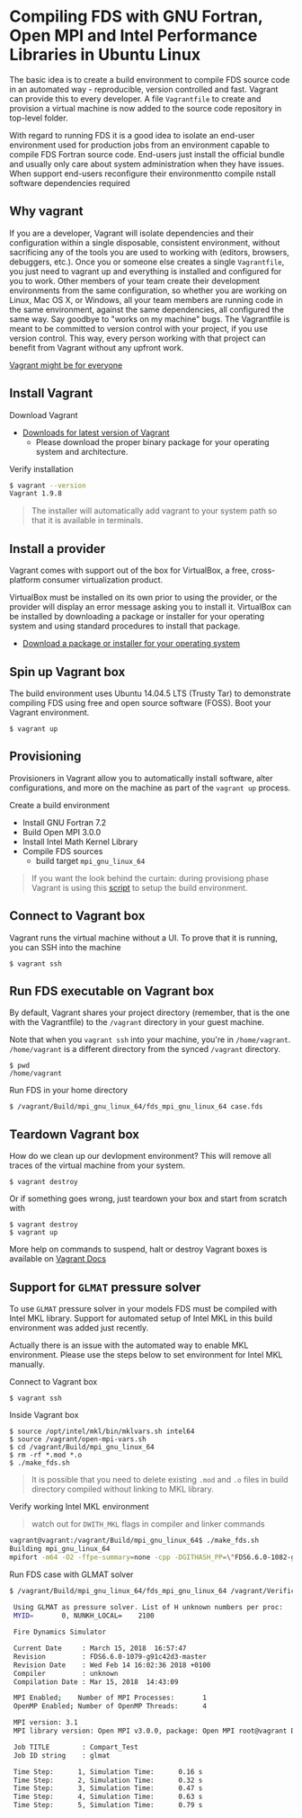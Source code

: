 # Compiling FDS with GNU Fortran, Open MPI and Intel Performance Libraries in Ubuntu Linux

The basic idea is to create a build environment to compile FDS source code in an automated way - reproducible, version controlled and fast.
Vagrant can provide this to every developer. A file `Vagrantfile` to create and provision a virtual machine is now added to the source code repository in top-level folder.

With regard to running FDS it is a good idea to isolate an end-user environment used for production jobs from an environment capable to compile FDS Fortran source code. End-users just install the official bundle and usually only care about system administration when they have issues. When support end-users reconfigure their environmentto compile nstall software dependencies required


## Why vagrant

If you are a developer, Vagrant will isolate dependencies and their configuration within a single disposable, consistent environment, without sacrificing any of the tools you are used to working with (editors, browsers, debuggers, etc.). Once you or someone else creates a single `Vagrantfile`, you just need to vagrant up and everything is installed and configured for you to work. Other members of your team create their development environments from the same configuration, so whether you are working on Linux, Mac OS X, or Windows, all your team members are running code in the same environment, against the same dependencies, all configured the same way. Say goodbye to "works on my machine" bugs.
The Vagrantfile is meant to be committed to version control with your project, if you use version control. This way, every person working with that project can benefit from Vagrant without any upfront work.

[Vagrant might be for everyone](https://www.vagrantup.com/intro/index.html#for-everyone)

## Install Vagrant 

Download Vagrant
- [Downloads for latest version of Vagrant](https://www.vagrantup.com/downloads.html)
    - Please download the proper binary package for your operating system and architecture. 

Verify installation

```bash
$ vagrant --version
Vagrant 1.9.8
```

>The installer will automatically add vagrant to your system path so that it is available in terminals.

## Install a provider

Vagrant comes with support out of the box for VirtualBox, a free, cross-platform consumer virtualization product.

VirtualBox must be installed on its own prior to using the provider, or the provider will display an error message asking you to install it. VirtualBox can be installed by downloading a package or installer for your operating system and using standard procedures to install that package.

- [Download a package or installer for your operating system](https://www.virtualbox.org/wiki/Downloads)

## Spin up Vagrant box 

The build environment uses Ubuntu 14.04.5 LTS (Trusty Tar) to demonstrate compiling FDS using free and open source software (FOSS). Boot your Vagrant environment. 

    $ vagrant up

## Provisioning

Provisioners in Vagrant allow you to automatically install software, alter configurations, and more on the machine as part of the `vagrant up` process.

Create a build environment
- Install GNU Fortran 7.2
- Build Open MPI 3.0.0
- Install Intel Math Kernel Library
- Compile FDS sources
  - build target `mpi_gnu_linux_64`
  
> If you want the look behind the curtain: during provisiong phase Vagrant is using this [script](provision.sh) to setup the build environment.

## Connect to Vagrant box

 Vagrant runs the virtual machine without a UI. To prove that it is running, you can SSH into the machine

    $ vagrant ssh

## Run FDS executable on Vagrant box

By default, Vagrant shares your project directory (remember, that is the one with the Vagrantfile) to the `/vagrant` directory in your guest machine.

Note that when you `vagrant ssh` into your machine, you're in `/home/vagrant`. `/home/vagrant` is a different directory from the synced `/vagrant` directory.
    
    $ pwd
    /home/vagrant

Run FDS in your home directory

    $ /vagrant/Build/mpi_gnu_linux_64/fds_mpi_gnu_linux_64 case.fds 


## Teardown Vagrant box

How do we clean up our devlopment environment? This will remove all traces of the virtual machine from your system.

    $ vagrant destroy

Or if something goes wrong, just teardown your box and start from scratch with

    $ vagrant destroy
    $ vagrant up

More help on commands to suspend, halt or destroy Vagrant boxes is available on [Vagrant Docs](https://vagrantup.com/intro/getting-started/teardown.html)     

## Support for `GLMAT` pressure solver

To use `GLMAT` pressure solver in your models FDS must be compiled with Intel MKL library. Support for automated setup of Intel MKL in this build environment was added just recently.

Actually there is an issue with the automated way to enable MKL environment. Please use the steps below to set environment for Intel MKL manually.

Connect to Vagrant box

    $ vagrant ssh

Inside Vagrant box

    $ source /opt/intel/mkl/bin/mklvars.sh intel64
    $ source /vagrant/open-mpi-vars.sh
    $ cd /vagrant/Build/mpi_gnu_linux_64
    $ rm -rf *.mod *.o
    $ ./make_fds.sh

>It is possible that you need to delete existing `.mod` and `.o` files in build directory compiled without linking to MKL library.

Verify working Intel MKL environment

> watch out for `DWITH_MKL` flags in compiler and linker commands

```bash
vagrant@vagrant:/vagrant/Build/mpi_gnu_linux_64$ ./make_fds.sh 
Building mpi_gnu_linux_64
mpifort -m64 -O2 -ffpe-summary=none -cpp -DGITHASH_PP=\"FDS6.6.0-1082-gc728915-master\" -DGITDATE_PP=\""Thu Mar 15 16:33:47 2018 +0100\"" -DBUILDDATE_PP=\""Mar 15, 2018  16:56:09\"" -DCOMPVER_PP=\"unknown\" -DWITH_MKL -I/opt/intel/compilers_and_libraries_2017.5.239/linux/mkl/include -fopenmp -o fds_mpi_gnu_linux_64 prec.o cons.o devc.o data.o type.o mesh.o func.o smvv.o irad.o turb.o soot.o ieva.o pois.o scrc.o radi.o evac.o gsmv.o geom.o part.o vege.o ctrl.o samr.o dump.o hvac.o mass.o read.o wall.o fire.o divg.o velo.o pres.o init.o main.o -Wl,--start-group /opt/intel/compilers_and_libraries_2017.5.239/linux/mkl/lib/intel64/libmkl_gf_lp64.a /opt/intel/compilers_and_libraries_2017.5.239/linux/mkl/lib/intel64/libmkl_gnu_thread.a /opt/intel/compilers_and_libraries_2017.5.239/linux/mkl/lib/intel64/libmkl_core.a /opt/intel/compilers_and_libraries_2017.5.239/linux/mkl/lib/intel64/libmkl_blacs_openmpi_lp64.a -Wl,--end-group -lgomp -lpthread -lm -ldl

``` 




Run FDS case with GLMAT solver

```bash
$ /vagrant/Build/mpi_gnu_linux_64/fds_mpi_gnu_linux_64 /vagrant/Verification/Pressure_Solver/simple_glmat.fds 
  
 Using GLMAT as pressure solver. List of H unknown numbers per proc:
 MYID=       0, NUNKH_LOCAL=    2100

 Fire Dynamics Simulator

 Current Date     : March 15, 2018  16:57:47
 Revision         : FDS6.6.0-1079-g91c42d3-master
 Revision Date    : Wed Feb 14 16:02:36 2018 +0100
 Compiler         : unknown
 Compilation Date : Mar 15, 2018  14:43:09

 MPI Enabled;    Number of MPI Processes:       1
 OpenMP Enabled; Number of OpenMP Threads:      4

 MPI version: 3.1
 MPI library version: Open MPI v3.0.0, package: Open MPI root@vagrant Distribution, ident: 3.0.0, repo rev: v3.0.0, Sep 12, 2017

 Job TITLE        : Compart_Test
 Job ID string    : glmat

 Time Step:      1, Simulation Time:      0.16 s
 Time Step:      2, Simulation Time:      0.32 s
 Time Step:      3, Simulation Time:      0.47 s
 Time Step:      4, Simulation Time:      0.63 s
 Time Step:      5, Simulation Time:      0.79 s
```



 









